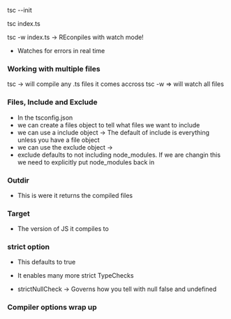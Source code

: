 tsc --init

tsc index.ts

tsc -w index.ts -> REconpiles with watch mode!

- Watches for errors in real time

### Working with multiple files

tsc -> will compile any .ts files it comes accross
tsc -w => will watch all files

### Files, Include and Exclude

- In the tsconfig.json
- we can create a files object to tell what files we want to include
- we can use a include object -> The default of include is everything unless you have a file object
- we can use the exclude object ->
- exclude defaults to not including node_modules. If we are changin this we need to explicitly put node_modules back in

### Outdir

- This is were it returns the compiled files

### Target

- The version of JS it compiles to

### strict option

- This defaults to true
- It enables many more strict TypeChecks

- strictNullCheck -> Governs how you tell with null false and undefined

### Compiler options wrap up
